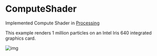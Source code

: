 # ComputeShader
Implemented Compute Shader in [Processing](https://processing.org/)

This example renders 1 million particles on an Intel Iris 640 integrated graphics card.

![img](img/ComputeShaderColor.gif)
